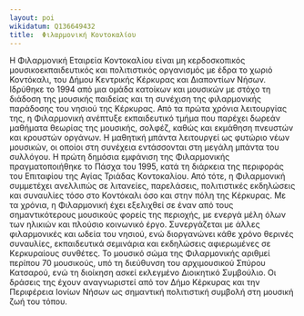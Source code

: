 ```yaml
---
layout: poi
wikidatum: Q136649432
title:  Φιλαρμονική Κοντοκαλίου
---
```


Η Φιλαρμονική Εταιρεία Κοντοκαλίου είναι μη κερδοσκοπικός μουσικοεκπαιδευτικός και πολιτιστικός οργανισμός με έδρα το χωριό Κοντόκαλι, του Δήμου Κεντρικής Κέρκυρας και Διαποντίων Νήσων.
Ιδρύθηκε το 1994 από μια ομάδα κατοίκων και μουσικών με στόχο τη διάδοση της μουσικής παιδείας και τη συνέχιση της φιλαρμονικής παράδοσης του νησιού της Κέρκυρας.
Από τα πρώτα χρόνια λειτουργίας της, η Φιλαρμονική ανέπτυξε εκπαιδευτικό τμήμα που παρέχει δωρεάν μαθήματα θεωρίας της μουσικής, σολφέζ, καθώς και εκμάθηση πνευστών και κρουστών οργάνων. Η μαθητική μπάντα λειτουργεί ως φυτώριο νέων μουσικών, οι οποίοι στη συνέχεια εντάσσονται στη μεγάλη μπάντα του συλλόγου.
Η πρώτη δημόσια εμφάνιση της Φιλαρμονικής πραγματοποιήθηκε το Πάσχα του 1995, κατά τη διάρκεια της περιφοράς του Επιταφίου της Αγίας Τριάδας Κοντοκαλίου. Από τότε, η Φιλαρμονική συμμετέχει ανελλιπώς σε λιτανείες, παρελάσεις, πολιτιστικές εκδηλώσεις και συναυλίες τόσο στο Κοντόκαλι όσο και στην πόλη της Κέρκυρας.
Με τα χρόνια, η Φιλαρμονική έχει εξελιχθεί σε έναν από τους σημαντικότερους μουσικούς φορείς της περιοχής, με ενεργά μέλη όλων των ηλικιών και πλούσιο κοινωνικό έργο.
Συνεργάζεται με άλλες φιλαρμονικές και ωδεία του νησιού, ενώ διοργανώνει κάθε χρόνο θερινές συναυλίες, εκπαιδευτικά σεμινάρια και εκδηλώσεις αφιερωμένες σε Κερκυραίους συνθέτες.
Το μουσικό σώμα της Φιλαρμονικής αριθμεί περίπου 70 μουσικούς, υπό τη διεύθυνση του αρχιμουσικού Σπύρου Κατσαρού, ενώ τη διοίκηση ασκεί εκλεγμένο Διοικητικό Συμβούλιο. Οι δράσεις της έχουν αναγνωριστεί από τον Δήμο Κέρκυρας και την Περιφέρεια Ιονίων Νήσων ως σημαντική πολιτιστική συμβολή στη μουσική ζωή του τόπου.
